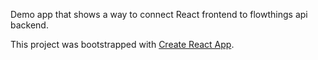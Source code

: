 Demo app that shows a way to connect React frontend to flowthings api backend.

This project was bootstrapped with [Create React App](https://github.com/facebookincubator/create-react-app).
